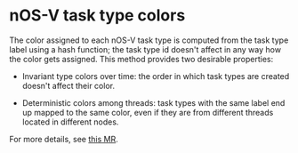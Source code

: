 # nOS-V task type colors

The color assigned to each nOS-V task type is computed from the task
type label using a hash function; the task type id doesn't affect in any
way how the color gets assigned. This method provides two desirable
properties:

- Invariant type colors over time: the order in which task types are
  created doesn't affect their color.

- Deterministic colors among threads: task types with the same label end
  up mapped to the same color, even if they are from different threads
  located in different nodes.

For more details, see [this MR][1].

[1]: https://pm.bsc.es/gitlab/rarias/ovni/-/merge_requests/27

